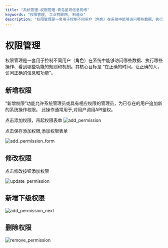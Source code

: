 ```yaml
---
title: "系统管理-权限管理-青岛星观信息网络"
keywords: "权限管理, 工业物联网, 制造业"
description: "权限管理是一套用于控制不同用户（角色）在系统中能够访问哪些数据、执行哪些操作、看到哪些功能的规则和机制。其核心目标是 “在正确的时间，让正确的人，访问正确的信息和功能”。"
---
```


# 权限管理

权限管理是一套用于控制不同用户（角色）在系统中能够访问哪些数据、执行哪些操作、看到哪些功能的规则和机制。其核心目标是 “在正确的时间，让正确的人，访问正确的信息和功能”。

## 新增权限

“新增权限”功能允许系统管理员或具有相应权限的管理员，为已存在的用户追加新的系统操作权限。
此操作通常用于,对用户调用API鉴权。

点击添加权限，吊起权限表单
![add_permission](/docs-assets/img/system/permission/add_permission.png)

点击保存添加权限,添加权限表单

![add_permission_form](/docs-assets/img/system/permission/add_permission_form.png)

## 修改权限

点击修改按钮添加权限

![update_permission](/docs-assets/img/system/permission/update_permission.png)

## 新增下级权限

![add_permission_next](/docs-assets/img/system/permission/add_permission_next.png)

## 删除权限

![remove_permission](/docs-assets/img/system/permission/remove_permission.png)